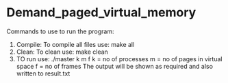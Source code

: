 # Demand_paged_virtual_memory
Commands to use to run the program:
 1) Compile: To compile all files use: make all
 2) Clean: To clean use: make clean
 3) TO run use: ./master k m f
		k = no of processes
		m = no of pages in virtual space
		f = no of frames
    The output will be shown as required and also written to result.txt 